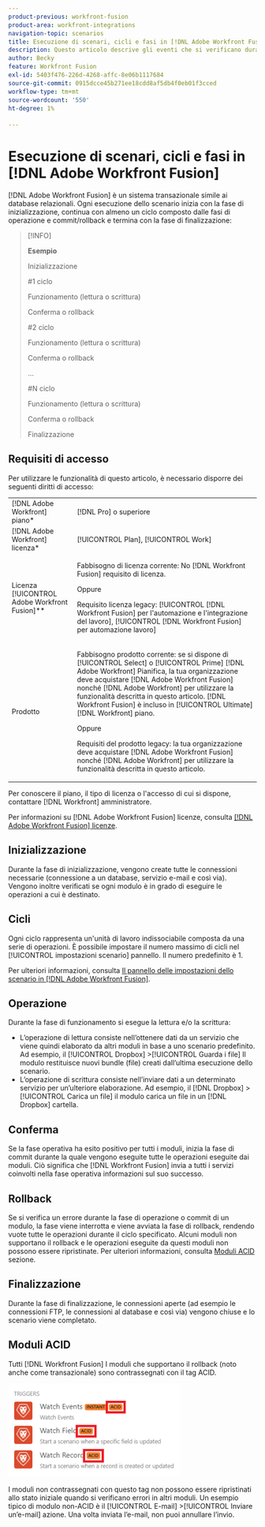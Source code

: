 ```yaml
---
product-previous: workfront-fusion
product-area: workfront-integrations
navigation-topic: scenarios
title: Esecuzione di scenari, cicli e fasi in [!DNL Adobe Workfront Fusion]
description: Questo articolo descrive gli eventi che si verificano durante un [!DNL Adobe Workfront Fusion] lo scenario è in esecuzione, ad esempio inizializzazione, operazioni, commit e rollback.
author: Becky
feature: Workfront Fusion
exl-id: 5403f476-226d-4268-affc-8e06b1117684
source-git-commit: 0915dcce45b271ee18cdd8af5db4f0eb01f3cced
workflow-type: tm+mt
source-wordcount: '550'
ht-degree: 1%

---
```


# Esecuzione di scenari, cicli e fasi in [!DNL Adobe Workfront Fusion]

[!DNL Adobe Workfront Fusion] è un sistema transazionale simile ai database relazionali. Ogni esecuzione dello scenario inizia con la fase di inizializzazione, continua con almeno un ciclo composto dalle fasi di operazione e commit/rollback e termina con la fase di finalizzazione:

>[!INFO]
>
>**Esempio**
>
>Inizializzazione
>
>#1 ciclo
>
>Funzionamento (lettura o scrittura)
>
>Conferma o rollback
>
>#2 ciclo
>
>Funzionamento (lettura o scrittura)
>
>Conferma o rollback
>
>...
>
>#N ciclo
>
>Funzionamento (lettura o scrittura)
>
>Conferma o rollback
>
>Finalizzazione

## Requisiti di accesso

Per utilizzare le funzionalità di questo articolo, è necessario disporre dei seguenti diritti di accesso:

<table style="table-layout:auto"> 
 <col> 
 <col> 
 <tbody> 
  <tr> 
    <td role="rowheader">[!DNL Adobe Workfront] piano*</td> 
   <td> <p>[!DNL Pro] o superiore</p> </td> 
  </tr> 
  <tr data-mc-conditions=""> 
   <td role="rowheader">[!DNL Adobe Workfront] licenza*</td> 
   <td> <p>[!UICONTROL Plan], [!UICONTROL Work]</p> </td> 
  </tr> 
  <tr> 
   <td role="rowheader">Licenza [!UICONTROL Adobe Workfront Fusion]**</td> 
  <td>
   <p>Fabbisogno di licenza corrente: No [!DNL Workfront Fusion] requisito di licenza.</p>
   <p>Oppure</p>
   <p>Requisito licenza legacy: [!UICONTROL [!DNL Workfront Fusion] per l'automazione e l'integrazione del lavoro], [!UICONTROL [!DNL Workfront Fusion] per automazione lavoro]</p>
   </td>  
  </tr> 
  <tr> 
   <td role="rowheader">Prodotto</td> 
   <td>
   <p>Fabbisogno prodotto corrente: se si dispone di [!UICONTROL Select] o [!UICONTROL Prime] [!DNL Adobe Workfront] Pianifica, la tua organizzazione deve acquistare [!DNL Adobe Workfront Fusion] nonché [!DNL Adobe Workfront] per utilizzare la funzionalità descritta in questo articolo. [!DNL Workfront Fusion] è incluso in [!UICONTROL Ultimate] [!DNL Workfront] piano.</p>
   <p>Oppure</p>
   <p>Requisiti del prodotto legacy: la tua organizzazione deve acquistare [!DNL Adobe Workfront Fusion] nonché [!DNL Adobe Workfront] per utilizzare la funzionalità descritta in questo articolo.</p>
   </td> 
  </tr> 
 </tbody> 
</table>

Per conoscere il piano, il tipo di licenza o l&#39;accesso di cui si dispone, contattare [!DNL Workfront] amministratore.

Per informazioni su [!DNL Adobe Workfront Fusion] licenze, consulta [[!DNL Adobe Workfront Fusion] licenze](../../workfront-fusion/get-started/license-automation-vs-integration.md).

## Inizializzazione

Durante la fase di inizializzazione, vengono create tutte le connessioni necessarie (connessione a un database, servizio e-mail e così via). Vengono inoltre verificati se ogni modulo è in grado di eseguire le operazioni a cui è destinato.

## Cicli

Ogni ciclo rappresenta un&#39;unità di lavoro indissociabile composta da una serie di operazioni. È possibile impostare il numero massimo di cicli nel [!UICONTROL impostazioni scenario] pannello. Il numero predefinito è 1.

Per ulteriori informazioni, consulta [Il pannello delle impostazioni dello scenario in [!DNL Adobe Workfront Fusion]](../../workfront-fusion/scenarios/scenario-settings-panel.md).

## Operazione

Durante la fase di funzionamento si esegue la lettura e/o la scrittura:

* L’operazione di lettura consiste nell’ottenere dati da un servizio che viene quindi elaborato da altri moduli in base a uno scenario predefinito. Ad esempio, il [!UICONTROL Dropbox] >[!UICONTROL Guarda i file] Il modulo restituisce nuovi bundle (file) creati dall’ultima esecuzione dello scenario.
* L’operazione di scrittura consiste nell’inviare dati a un determinato servizio per un’ulteriore elaborazione. Ad esempio, il [!DNL Dropbox] >[!UICONTROL Carica un file] il modulo carica un file in un [!DNL Dropbox] cartella.

## Conferma

Se la fase operativa ha esito positivo per tutti i moduli, inizia la fase di commit durante la quale vengono eseguite tutte le operazioni eseguite dai moduli. Ciò significa che [!DNL Workfront Fusion] invia a tutti i servizi coinvolti nella fase operativa informazioni sul suo successo.

## Rollback

Se si verifica un errore durante la fase di operazione o commit di un modulo, la fase viene interrotta e viene avviata la fase di rollback, rendendo vuote tutte le operazioni durante il ciclo specificato. Alcuni moduli non supportano il rollback e le operazioni eseguite da questi moduli non possono essere ripristinate. Per ulteriori informazioni, consulta [Moduli ACID](#acid-modules) sezione.

## Finalizzazione

Durante la fase di finalizzazione, le connessioni aperte (ad esempio le connessioni FTP, le connessioni al database e così via) vengono chiuse e lo scenario viene completato.

## Moduli ACID

Tutti [!DNL Workfront Fusion] I moduli che supportano il rollback (noto anche come transazionale) sono contrassegnati con il tag ACID.

![](assets/acid-modules-350x189.png)

I moduli non contrassegnati con questo tag non possono essere ripristinati allo stato iniziale quando si verificano errori in altri moduli. Un esempio tipico di modulo non-ACID è il [!UICONTROL E-mail] >[!UICONTROL Inviare un’e-mail] azione. Una volta inviata l’e-mail, non puoi annullare l’invio.

